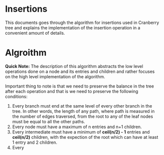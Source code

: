 # Insertions 
This documents goes through the algorithm for insertions used in Cranberry tree and explains the implementation of the insertion operation in a convenient amount of details.

# Algroithm 

**Quick Note:** The description of this algorithm abstracts the low level operations done on a node and its entries and children and rather focuses on the high level implementation of the algorithm.

Important thing to note is that we need to preserve the balance in the tree after each operation and that is we need to preserve the following conditions: 

1. Every branch must end at the same level of every other branch in the tree. In other words, the length of any path, where path is measured in the number of edges traversed, from the root to any of the leaf nodes must be equal to all the other paths. 
2. Every node must have a maximum of n entries and n+1 children.
3. Every intermediate must have a minimum of **ceil(n/2) - 1** entries and **ceil(n/2)** children, with the expection of the root which can have at least 1 entry and 2 children. 
4. Every 
